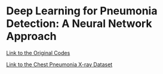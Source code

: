 # Deep Learning for Pneumonia Detection: A Neural Network Approach

[Link to the Original Codes](https://www.kaggle.com/code/werooring/ch13-modeling)

[Link to the Chest Pneumonia X-ray Dataset](https://www.kaggle.com/paultimothymooney/chest-xray-pneumonia)


